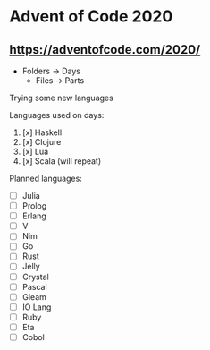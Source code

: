 # Advent of Code 2020

## https://adventofcode.com/2020/

- Folders -> Days
  - Files -> Parts

Trying some new languages

Languages used on days:

1. [x] Haskell
1. [x] Clojure
1. [x] Lua
1. [x] Scala (will repeat)

Planned languages:

- [ ] Julia
- [ ] Prolog
- [ ] Erlang
- [ ] V
- [ ] Nim
- [ ] Go
- [ ] Rust
- [ ] Jelly
- [ ] Crystal
- [ ] Pascal
- [ ] Gleam
- [ ] IO Lang
- [ ] Ruby
- [ ] Eta
- [ ] Cobol

